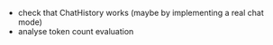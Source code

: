 - check that ChatHistory works (maybe by implementing a real chat mode)
- analyse token count evaluation
